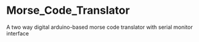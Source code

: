 # Morse_Code_Translator
A two way digital arduino-based morse code translator with serial monitor interface
